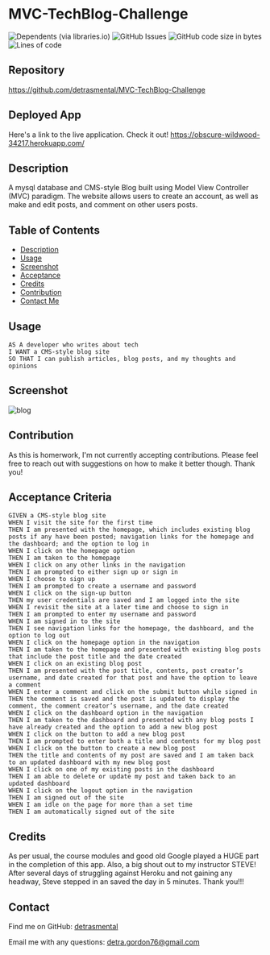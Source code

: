 # MVC-TechBlog-Challenge
![Dependents (via libraries.io)](https://img.shields.io/librariesio/dependents/npm/inquirer)
![GitHub Issues](https://img.shields.io/github/issues-raw/detrasmental/MVC-TechBlog-Challenge)
![GitHub code size in bytes](https://img.shields.io/github/languages/code-size/detrasmental/MVC-TechBlog-Challenge)
![Lines of code](https://img.shields.io/tokei/lines/github/detrasmental/MVC-TechBlog-Challenge)


## Repository
https://github.com/detrasmental/MVC-TechBlog-Challenge

## Deployed App
Here's a link to the live application. Check it out!
https://obscure-wildwood-34217.herokuapp.com/

## Description
A mysql database and CMS-style Blog built using Model View Controller (MVC) paradigm. The website allows users to create an account, as well as  make and edit posts, and comment on other users posts. 
## Table of Contents
- [Description](#Description)
- [Usage](#Usage)
- [Screenshot](#Screenshot)
- [Acceptance](#Acceptance)
- [Credits](#Credits)
- [Contribution](#contributes)
- [Contact Me](#Contact)


## Usage
```
AS A developer who writes about tech
I WANT a CMS-style blog site
SO THAT I can publish articles, blog posts, and my thoughts and opinions
```

## Screenshot
![blog](https://user-images.githubusercontent.com/85942489/147274882-d609c169-c9c4-4ce6-ad97-0b43439cafcc.JPG)



## Contribution
As this is homerwork, I'm not currently accepting contributions. Please feel free to reach out with suggestions on how to make it better though. Thank you!

## Acceptance Criteria
```
GIVEN a CMS-style blog site
WHEN I visit the site for the first time
THEN I am presented with the homepage, which includes existing blog posts if any have been posted; navigation links for the homepage and the dashboard; and the option to log in
WHEN I click on the homepage option
THEN I am taken to the homepage
WHEN I click on any other links in the navigation
THEN I am prompted to either sign up or sign in
WHEN I choose to sign up
THEN I am prompted to create a username and password
WHEN I click on the sign-up button
THEN my user credentials are saved and I am logged into the site
WHEN I revisit the site at a later time and choose to sign in
THEN I am prompted to enter my username and password
WHEN I am signed in to the site
THEN I see navigation links for the homepage, the dashboard, and the option to log out
WHEN I click on the homepage option in the navigation
THEN I am taken to the homepage and presented with existing blog posts that include the post title and the date created
WHEN I click on an existing blog post
THEN I am presented with the post title, contents, post creator’s username, and date created for that post and have the option to leave a comment
WHEN I enter a comment and click on the submit button while signed in
THEN the comment is saved and the post is updated to display the comment, the comment creator’s username, and the date created
WHEN I click on the dashboard option in the navigation
THEN I am taken to the dashboard and presented with any blog posts I have already created and the option to add a new blog post
WHEN I click on the button to add a new blog post
THEN I am prompted to enter both a title and contents for my blog post
WHEN I click on the button to create a new blog post
THEN the title and contents of my post are saved and I am taken back to an updated dashboard with my new blog post
WHEN I click on one of my existing posts in the dashboard
THEN I am able to delete or update my post and taken back to an updated dashboard
WHEN I click on the logout option in the navigation
THEN I am signed out of the site
WHEN I am idle on the page for more than a set time
THEN I am automatically signed out of the site
```

## Credits
As per usual, the course modules and good old Google played a HUGE part in the completion of this app. Also, a big shout out to my instructor STEVE! After several days of struggling against Heroku and not gaining any headway, Steve stepped in an saved the day in 5 minutes. Thank you!!!

## Contact
Find me on GitHub: [detrasmental](https://github.com/detrasmental)

Email me with any questions: detra.gordon76@gmail.com


